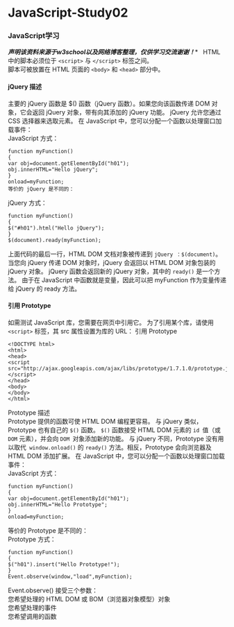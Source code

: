 # JavaScript-Study02
### JavaScript学习  
***********声明该资料来源于w3school以及网络博客整理，仅供学习交流谢谢！************  
HTML 中的脚本必须位于 `<script>` 与 `</script>` 标签之间。  
脚本可被放置在 HTML 页面的 `<body>` 和 `<head>` 部分中。  

#### jQuery 描述
主要的 jQuery 函数是 $() 函数（jQuery 函数）。如果您向该函数传递 DOM 对象，它会返回 jQuery 对象，带有向其添加的 jQuery 功能。
jQuery 允许您通过 CSS 选择器来选取元素。
在 JavaScript 中，您可以分配一个函数以处理窗口加载事件：  
JavaScript 方式：  
```
function myFunction()
{
var obj=document.getElementById("h01");
obj.innerHTML="Hello jQuery";
}
onload=myFunction;
等价的 jQuery 是不同的：
```  
jQuery 方式：  
```
function myFunction()
{
$("#h01").html("Hello jQuery");
}
$(document).ready(myFunction);  
```  
上面代码的最后一行，HTML DOM 文档对象被传递到 `jQuery ：$(document)`。
当您向 jQuery 传递 DOM 对象时，jQuery 会返回以 HTML DOM 对象包装的 jQuery 对象。
jQuery 函数会返回新的 jQuery 对象，其中的 `ready()` 是一个方法。
由于在 JavaScript 中函数就是变量，因此可以把 myFunction 作为变量传递给 jQuery 的 ready 方法。

#### 引用 Prototype  
如需测试 JavaScript 库，您需要在网页中引用它。
为了引用某个库，请使用 `<script>` 标签，其 src 属性设置为库的 URL：
引用 Prototype  
```
<!DOCTYPE html>
<html>
<head>
<script src="http://ajax.googleapis.com/ajax/libs/prototype/1.7.1.0/prototype.js>
</script>
</head>
<body>
</body>
</html>
```  
Prototype 描述  
Prototype 提供的函数可使 HTML DOM 编程更容易。
与 jQuery 类似，Prototype 也有自己的 `$()` 函数。
`$()` 函数接受 HTML DOM 元素的 `id `值（或 `DOM` 元素），并会向 `DOM `对象添加新的功能。
与 jQuery 不同，Prototype 没有用以取代` window.onload()` 的 `ready()` 方法。相反，Prototype 会向浏览器及 HTML DOM 添加扩展。
在 JavaScript 中，您可以分配一个函数以处理窗口加载事件：  
JavaScript 方式：  
```
function myFunction()
{
var obj=document.getElementById("h01");
obj.innerHTML="Hello Prototype";
}
onload=myFunction;
```  
等价的 Prototype 是不同的：  
Prototype 方式：  
```  
function myFunction()
{
$("h01").insert("Hello Prototype!");
}
Event.observe(window,"load",myFunction);
```  
Event.observe() 接受三个参数：  
您希望处理的 HTML DOM 或 BOM（浏览器对象模型）对象  
您希望处理的事件  
您希望调用的函数  
